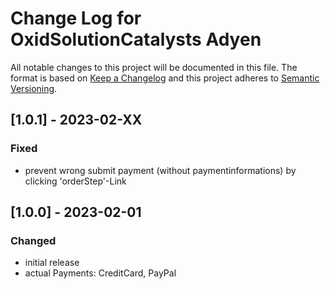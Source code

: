 # Change Log for OxidSolutionCatalysts Adyen

All notable changes to this project will be documented in this file.
The format is based on [Keep a Changelog](http://keepachangelog.com/)
and this project adheres to [Semantic Versioning](http://semver.org/).

## [1.0.1] - 2023-02-XX

### Fixed
- prevent wrong submit payment (without paymentinformations) by clicking 'orderStep'-Link

## [1.0.0] - 2023-02-01

### Changed
- initial release
- actual Payments: CreditCard, PayPal
